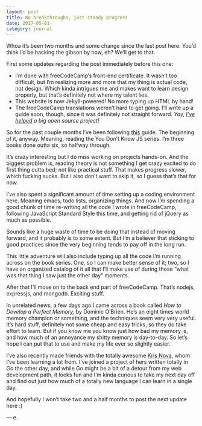 ```yaml
---
layout: post
title: No breakthroughs, just steady progress
date: 2017-05-01
category: journal
---
```


Whoa it’s been two months and some change since the last post here. You’d think I’d be hacking the gibson by now, eh? We’ll get to that.

First some updates regarding the post immediately before this one:

- I’m done with freeCodeCamp’s front-end certificate. It wasn’t too difficult, but I’m realizing more and more that my thing is actual code, not design. Which kinda intrigues me and makes want to learn design properly, but that’s definitely not where my talent lies.
- This website is now Jekyll-powered! No more typing up HTML by hand!
- The freeCodeCamp translations weren’t hard to get going. I’ll write up a guide soon, though, since it was definitely not straight forward. *Yay, [I’ve](https://github.com/freeCodeCamp/freeCodeCamp/pull/13756) [helped](https://github.com/freeCodeCamp/freeCodeCamp/pull/13422) a big open source project!*

So for the past couple months I’ve been following [this](https://forum.freecodecamp.com/t/computer-guide-get-job-ready-with-1-fcc-cert-3-projects-2-courses-and-10-books/64027?source_topic_id=67265) guide. The beginning of it, anyway. Meaning, reading the You Don’t Know JS series. I’m three books done outta six, so halfway through. 

It’s crazy interesting but I do miss working on projects hands-on. And the biggest problem is, reading theory is not something I get crazy excited to do first thing outta bed; not like practical stuff. That makes progress slower, which fucking sucks. But I also don’t want to skip it, so I guess that’s that for now.

I’ve also spent a significant amount of time setting up a coding environment here. Meaning emacs, todo lists, organizing things. And now I’m spending a good chunk of time re-writing all the code I wrote in freeCodeCamp, following JavaScript Standard Style this time, and getting rid of jQuery as much as possible.

Sounds like a huge waste of time to be doing that instead of moving forward, and it probably is to some extent. But I’m a believer that sticking to good practices since the very beginning tends to pay off in the long run.

This little adventure will also include typing up all the code I’m running across on the book series. One, so I can make better sense of it; two, so I have an organized catalog of it all that I’ll make use of during those “what was that thing I saw just the other day” moments.

After that I’ll move on to the back end part of freeCodeCamp. That’s nodejs, expressjs, and mongodb. Exciting stuff.

In unrelated news, a few days ago I came across a book called *How to Develop a Perfect Memory,* by Dominic O’Brien. He’s an eight times world memory champion or something, and the techniques seem very very useful. It’s hard stuff, definitely not some cheap and easy tricks, so they do take effort to learn. But if you know me you know just how bad my memory is, and how much of an annoyance my shitty memory is day-to-day. So let’s hope I can put that to use and make my life ever so slightly easier.

I’ve also recently made friends with the totally awesome [Kris Nova](https://twitter.com/Kris__Nova), whom I’ve been learning a lot from. I’ve joined a project of hers written totally in Go the other day, and while Go might be a bit of a detour from my web development path, it looks fun and I’m kinda curious to take my next day off and find out just how much of a totally new language I can learn in a single day.

And hopefully I won’t take two and a half months to post the next update here :)

— e